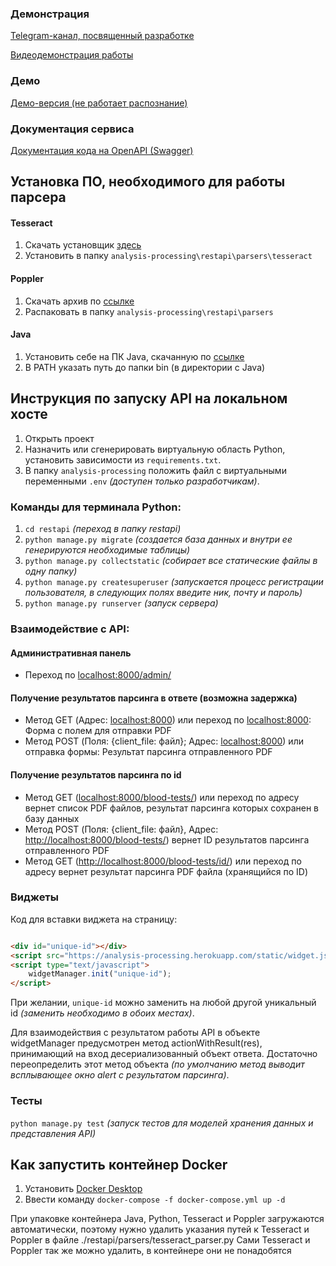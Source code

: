### Демонстрация

[Telegram-канал, посвященный разработке](https://t.me/changelogforanalises)

[Видеодемонстрация работы](https://drive.google.com/file/d/1Vih9ApqK_UxRU7jcahNIi-K9i-1ui863/view?usp=sharing)

### Демо

[Демо-версия (не работает распознание)](https://analysis-processing.herokuapp.com/)

### Документация сервиса

[Документация кода на OpenAPI (Swagger)](https://app.swaggerhub.com/apis-docs/Helloeverybody/AnalysisProcessing/v1)

## Установка ПО, необходимого для работы парсера

#### Tesseract

1. Скачать установщик [здесь](https://github.com/UB-Mannheim/tesseract/wiki)
2. Установить в папку `analysis-processing\restapi\parsers\tesseract`

#### Poppler

1. Скачать архив по [ссылке](https://drive.google.com/u/0/uc?id=1WU8SBkhBv_wx-dcNvztpaONI3_N29Cnj&export=download)
2. Распаковать в папку `analysis-processing\restapi\parsers`

#### Java

1. Установить себе на ПК Java, скачанную по [ссылке](https://www.java.com/en/download/manual.jsp)
2. В PATH указать путь до папки bin (в директории с Java)

## Инструкция по запуску API на локальном хосте

1. Открыть проект
2. Назначить или сгенерировать виртуальную область Python, установить зависимости из `requirements.txt`.
3. В папку `analysis-processing` положить файл с виртуальными переменными `.env` _(доступен только разработчикам)_.

### Команды для терминала Python:

1. `cd restapi` _(переход в папку restapi)_
2. `python manage.py migrate` _(создается база данных и внутри ее генерируются необходимые таблицы)_
3. `python manage.py collectstatic` _(собирает все статические файлы в одну папку)_
4. `python manage.py createsuperuser` _(запускается процесс регистрации пользователя, в следующих полях введите ник,
   почту и пароль)_
5. `python manage.py runserver` _(запуск сервера)_

### Взаимодействие с API:

#### Административная панель

- Переход по [localhost:8000/admin/](http://localhost:8000/admin/)

#### Получение результатов парсинга в ответе (возможна задержка)

- Метод GET (Адрес: [localhost:8000](http://localhost:8000/)) или переход по [localhost:8000](http://localhost:8000/):
  Форма с полем для отправки PDF
- Метод POST (Поля: {client_file: файл}; Адрес: [localhost:8000](http://localhost:8000/)) или отправка формы: Результат
  парсинга отправленного PDF

#### Получение результатов парсинга по id

- Метод GET ([localhost:8000/blood-tests/](http://localhost:8000/blood-tests/)) или переход по адресу вернет список PDF
  файлов, результат парсинга которых сохранен в базу данных
- Метод POST (Поля: {client_file: файл},
  Адрес: [http://localhost:8000/blood-tests/](http://localhost:8000/blood-tests/)) вернет ID результатов парсинга
  отправленного PDF
- Метод GET ([http://localhost:8000/blood-tests/id/](http://localhost:8000/blood-tests/id/)) или переход по адресу
  вернет результат парсинга PDF файла (хранящийся по ID)


### Виджеты

Код для вставки виджета на страницу:

```html

<div id="unique-id"></div>
<script src="https://analysis-processing.herokuapp.com/static/widget.js" type="text/javascript"></script>
<script type="text/javascript">
    widgetManager.init("unique-id");
</script>
```

При желании, `unique-id` можно заменить на любой другой уникальный id _(заменить необходимо в обоих местах)_.

Для взаимодействия с результатом работы API в объекте widgetManager предусмотрен метод actionWithResult(res),
принимающий на вход десериализованный объект ответа. Достаточно переопределить этот метод объекта _(по умолчанию метод
выводит всплывающее окно alert с результатом парсинга)_.

### Тесты

`python manage.py test` _(запуск тестов для моделей хранения данных и представления API)_

## Как запустить контейнер Docker

1. Установить [Docker Desktop](https://hub.docker.com/editions/community/docker-ce-desktop-windows)
2. Ввести команду `docker-compose -f docker-compose.yml up -d`

При упаковке контейнера Java, Python, Tesseract и Poppler загружаются автоматически, поэтому нужно удалить указания путей к
Tesseract и Poppler в файле ./restapi/parsers/tesseract_parser.py
Сами Tesseract и Poppler так же можно удалить, в контейнере они не понадобятся
